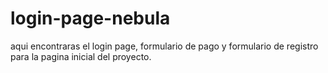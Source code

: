 # login-page-nebula
aqui encontraras el login page, formulario de pago y formulario de registro para la pagina inicial del proyecto.
